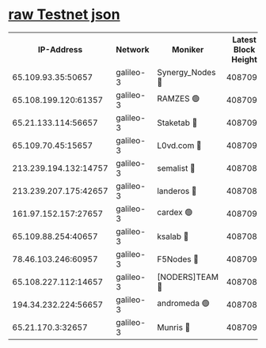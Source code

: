 [raw Testnet json](https://rpc-check.androt.stavr.tech/androt/rpcandrot_result.json)
=

<table><tr><th>IP-Address</th><th>Network</th><th>Moniker</th><th>Latest Block Height</th><th>Earliest Block Height</th><th>Catching Up</th><th>Voting Power</th><th>Scan Time</th></tr><tr><td>65.109.93.35:50657</td><td>galileo-3</td><td>Synergy_Nodes 🔴</td><td>4087093</td><td>0</td><td>False</td><td>960600</td><td>2023-12-04T14:22:46.480117380UTC</td></tr><tr><td>65.108.199.120:61357</td><td>galileo-3</td><td>RAMZES 🟢</td><td>4087090</td><td>1</td><td>False</td><td>0</td><td>2023-12-04T14:22:31.017528149UTC</td></tr><tr><td>65.21.133.114:56657</td><td>galileo-3</td><td>Staketab 🔴</td><td>4087093</td><td>90001</td><td>False</td><td>2</td><td>2023-12-04T14:22:47.435979994UTC</td></tr><tr><td>65.109.70.45:15657</td><td>galileo-3</td><td>L0vd.com 🔴</td><td>4087092</td><td>659001</td><td>False</td><td>3</td><td>2023-12-04T14:22:44.073537942UTC</td></tr><tr><td>213.239.194.132:14757</td><td>galileo-3</td><td>semalist 🔴</td><td>4087089</td><td>2228721</td><td>False</td><td>1318</td><td>2023-12-04T14:22:23.647912556UTC</td></tr><tr><td>213.239.207.175:42657</td><td>galileo-3</td><td>landeros 🔴</td><td>4087089</td><td>2642001</td><td>False</td><td>72</td><td>2023-12-04T14:22:18.666659286UTC</td></tr><tr><td>161.97.152.157:27657</td><td>galileo-3</td><td>cardex 🟢</td><td>4087093</td><td>2945323</td><td>False</td><td>0</td><td>2023-12-04T14:22:47.100794585UTC</td></tr><tr><td>65.109.88.254:40657</td><td>galileo-3</td><td>ksalab 🔴</td><td>4087089</td><td>3000356</td><td>False</td><td>31925</td><td>2023-12-04T14:22:26.504255434UTC</td></tr><tr><td>78.46.103.246:60957</td><td>galileo-3</td><td>F5Nodes 🔴</td><td>4087093</td><td>3057001</td><td>False</td><td>24</td><td>2023-12-04T14:22:46.784060279UTC</td></tr><tr><td>65.108.227.112:14657</td><td>galileo-3</td><td>[NODERS]TEAM 🔴</td><td>4087089</td><td>3176323</td><td>False</td><td>959616</td><td>2023-12-04T14:22:19.028191825UTC</td></tr><tr><td>194.34.232.224:56657</td><td>galileo-3</td><td>andromeda 🟢</td><td>4087089</td><td>3987089</td><td>False</td><td>0</td><td>2023-12-04T14:22:26.079717648UTC</td></tr><tr><td>65.21.170.3:32657</td><td>galileo-3</td><td>Munris 🔴</td><td>4087091</td><td>3987091</td><td>False</td><td>411</td><td>2023-12-04T14:22:35.535751429UTC</td></tr></table>
